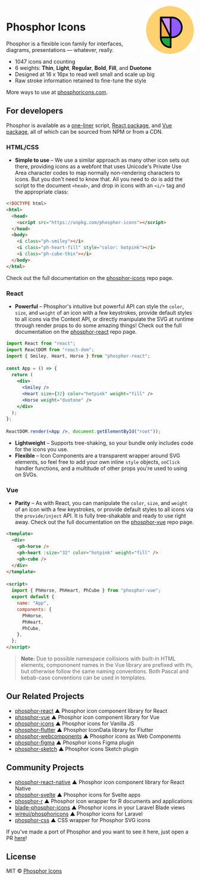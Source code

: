 <img src="/meta/phosphor-mark-tight-yellow.png" width="128" align="right" />

# Phosphor Icons

Phosphor is a flexible icon family for interfaces, diagrams, presentations — whatever, really.

- 1047 icons and counting
- 6 weights: **Thin**, **Light**, **Regular**, **Bold**, **Fill**, and **Duotone**
- Designed at 16 x 16px to read well small and scale up big
- Raw stroke information retained to fine-tune the style

More ways to use at [phosphoricons.com](https://phosphoricons.com).

## For developers

Phosphor is available as a [one-liner](https://github.com/phosphor-icons/phosphor-icons) script, [React package](https://github.com/phosphor-icons/phosphor-react), and [Vue package](https://github.com/phosphor-icons/phosphor-vue), all of which can be sourced from NPM or from a CDN.

### HTML/CSS

- **Simple to use** – We use a similar approach as many other icon sets out there, providing icons as a webfont that uses Unicode's Private Use Area character codes to map normally non-rendering characters to icons. But you don't need to know that. All you need to do is add the script to the document `<head>`, and drop in icons with an `<i/>` tag and the appropriate class:

```html
<!DOCTYPE html>
<html>
  <head>
    <script src="https://unpkg.com/phosphor-icons"></script>
  </head>
  <body>
    <i class="ph-smiley"></i>
    <i class="ph-heart-fill" style="color: hotpink"></i>
    <i class="ph-cube-thin"></i>
  </body>
</html>
```

Check out the full documentation on the [phosphor-icons](https://github.com/phosphor-icons/phosphor-icons) repo page.

### React

- **Powerful** – Phosphor's intuitive but powerful API can style the `color`, `size`, and `weight` of an icon with a few keystrokes, provide default styles to all icons via the Context API, or directly manipulate the SVG at runtime through render props to do some amazing things! Check out the full documentation on the [phosphor-react](https://github.com/phosphor-icons/phosphor-react) repo page.

```jsx
import React from "react";
import ReactDOM from "react-dom";
import { Smiley, Heart, Horse } from "phosphor-react";

const App = () => {
  return (
    <div>
      <Smiley />
      <Heart size={32} color="hotpink" weight="fill" />
      <Horse weight="duotone" />
    </div>
  );
};

ReactDOM.render(<App />, document.getElementById("root"));
```

- **Lightweight** – Supports tree-shaking, so your bundle only includes code for the icons you use.
- **Flexible** – Icon Components are a transparent wrapper around SVG elements, so feel free to add your own inline `style` objects, `onClick` handler functions, and a multitude of other props you're used to using on SVGs.

### Vue

- **Parity** – As with React, you can manipulate the `color`, `size`, and `weight` of an icon with a few keystrokes, or provide default styles to all icons via the `provide/inject` API. It is fully tree-shakable and ready to use right away. Check out the full documentation on the [phosphor-vue](https://github.com/phosphor-icons/phosphor-vue) repo page.

```html
<template>
  <div>
    <ph-horse />
    <ph-heart :size="32" color="hotpink" weight="fill" />
    <ph-cube />
  </div>
</template>

<script>
  import { PhHorse, PhHeart, PhCube } from "phosphor-vue";
  export default {
    name: "App",
    components: {
      PhHorse,
      PhHeart,
      PhCube,
    },
  };
</script>
```

> **Note:** Due to possible namespace collisions with built-in HTML elements, compononent names in the Vue library are prefixed with `Ph`, but otherwise follow the same naming conventions. Both Pascal and kebab-case conventions can be used in templates.

## Our Related Projects

- [phosphor-react](https://github.com/phosphor-icons/phosphor-react) ▲ Phosphor icon component library for React
- [phosphor-vue](https://github.com/phosphor-icons/phosphor-vue) ▲ Phosphor icon component library for Vue
- [phosphor-icons](https://github.com/phosphor-icons/phosphor-icons) ▲ Phosphor icons for Vanilla JS
- [phosphor-flutter](https://github.com/phosphor-icons/phosphor-flutter) ▲ Phosphor IconData library for Flutter
- [phosphor-webcomponents](https://github.com/phosphor-icons/phosphor-webcomponents) ▲ Phosphor icons as Web Components
- [phosphor-figma](https://github.com/phosphor-icons/phosphor-figma) ▲ Phosphor icons Figma plugin
- [phosphor-sketch](https://github.com/phosphor-icons/phosphor-sketch) ▲ Phosphor icons Sketch plugin

## Community Projects

- [phosphor-react-native](https://github.com/duongdev/phosphor-react-native) ▲ Phosphor icon component library for React Native
- [phosphor-svelte](https://github.com/haruaki07/phosphor-svelte) ▲ Phosphor icons for Svelte apps
- [phosphor-r](https://github.com/dreamRs/phosphoricons) ▲ Phosphor icon wrapper for R documents and applications
- [blade-phosphor-icons](https://github.com/codeat3/blade-phosphor-icons) ▲ Phosphor icons in your Laravel Blade views
- [wireui/phosphoricons](https://github.com/wireui/phosphoricons) ▲ Phosphor icons for Laravel
- [phosphor-css](https://github.com/lucagoslar/phosphor-css) ▲ CSS wrapper for Phosphor SVG icons

If you've made a port of Phosphor and you want to see it here, just open a PR [here](https://github.com/phosphor-icons/phosphor-home)!

## License

MIT © [Phosphor Icons](https://github.com/phosphor-icons)

